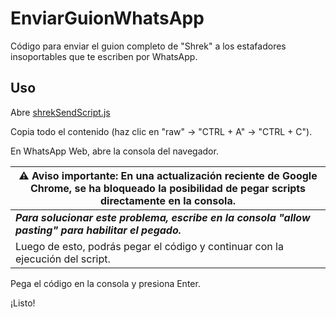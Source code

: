 # EnviarGuionWhatsApp

Código para enviar el guion completo de "Shrek" a los estafadores insoportables que te escriben por WhatsApp.

## Uso

Abre [shrekSendScript.js](https://github.com/raggiodev/SendScriptWhatsApp-spanish/blob/main/shrekSendScript.js)

Copia todo el contenido (haz clic en "raw" -> "CTRL + A" -> "CTRL + C").

En WhatsApp Web, abre la consola del navegador.

|  ⚠️ Aviso importante: En una actualización reciente de Google Chrome, se ha bloqueado la posibilidad de pegar scripts directamente en la consola.|  
|--|  
|  ***Para solucionar este problema, escribe en la consola "allow pasting" para habilitar el pegado.*** |  
|Luego de esto, podrás pegar el código y continuar con la ejecución del script.|

Pega el código en la consola y presiona Enter.

¡Listo!
